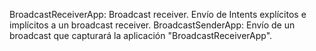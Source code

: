BroadcastReceiverApp: Broadcast receiver. Envío de Intents explícitos e implícitos a un broadcast receiver.
BroadcastSenderApp: Envío de un broadcast que capturará la aplicación "BroadcastReceiverApp".
